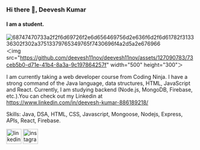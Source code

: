 ### Hi there 👋, Deevesh Kumar
#### I am a student.
![68747470733a2f2f6d69726f2e6d656469756d2e636f6d2f6d61782f313336302f302a37513379765349765f7430696f4a2d5a2e676966](https://github.com/deevesh11nov/deevesh11nov/assets/127090783/73ceb5b0-d71e-41b4-8a3a-9c197864257f)
＜img src="https://github.com/deevesh11nov/deevesh11nov/assets/127090783/73ceb5b0-d71e-41b4-8a3a-9c197864257f" width="500" height="300"＞


I am currently taking a web developer course from Coding Ninja. I have a strong command of the Java language, data structures, HTML, JavaScript and React. Currently, I am studying backend (Node.js, MongoDB, Firebase, etc.).You can check out my Linkedin at https://www.linkedin.com/in/deevesh-kumar-886189218/

Skills: Java, DSA, HTML, CSS, Javascript, Mongoose, Nodejs, Express, APIs, React, Firebase.


[<img src='https://cdn.jsdelivr.net/npm/simple-icons@3.0.1/icons/linkedin.svg' alt='linkedin' height='40'>](https://www.linkedin.com/in/deevesh-kumar-886189218/)     [<img src='https://cdn.jsdelivr.net/npm/simple-icons@3.0.1/icons/instagram.svg' alt='instagram' height='40'>](https://www.instagram.com/vermandeeveshkumar/) 
